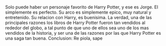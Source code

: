 Solo puede haber un personaje favorito de Harry Potter, y ese es Jorge. El simplemente es perfecto. Su arco es simplemente epico, muy natural y entretenido. Su relacion con Harry, es buenisima. La verdad, una de las principales razones los libros de Harry Potter fueron tan vendidos al rededor del globo, a tal punto de que uno de ellos sea uno de los mas vendidos de la historia, y ser una de las razones por las que Harry Potter es una saga tan buena. Conclusion: Re piola, sape